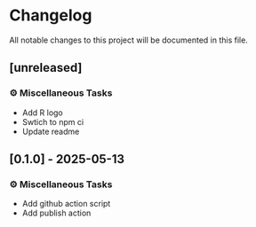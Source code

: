 # Changelog

All notable changes to this project will be documented in this file.

## [unreleased]

### ⚙️ Miscellaneous Tasks

- Add R logo
- Swtich to npm ci
- Update readme

## [0.1.0] - 2025-05-13

### ⚙️ Miscellaneous Tasks

- Add github action script
- Add publish action

<!-- generated by git-cliff -->
